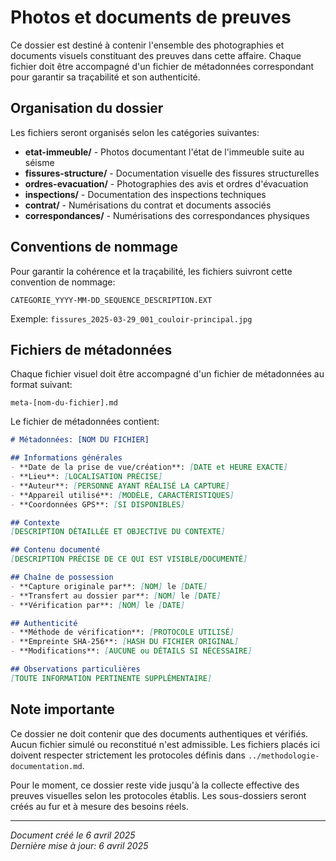 # Photos et documents de preuves

Ce dossier est destiné à contenir l'ensemble des photographies et documents visuels constituant des preuves dans cette affaire. Chaque fichier doit être accompagné d'un fichier de métadonnées correspondant pour garantir sa traçabilité et son authenticité.

## Organisation du dossier

Les fichiers seront organisés selon les catégories suivantes:

- **etat-immeuble/** - Photos documentant l'état de l'immeuble suite au séisme
- **fissures-structure/** - Documentation visuelle des fissures structurelles
- **ordres-evacuation/** - Photographies des avis et ordres d'évacuation
- **inspections/** - Documentation des inspections techniques
- **contrat/** - Numérisations du contrat et documents associés
- **correspondances/** - Numérisations des correspondances physiques

## Conventions de nommage

Pour garantir la cohérence et la traçabilité, les fichiers suivront cette convention de nommage:

```
CATEGORIE_YYYY-MM-DD_SEQUENCE_DESCRIPTION.EXT
```

Exemple: `fissures_2025-03-29_001_couloir-principal.jpg`

## Fichiers de métadonnées

Chaque fichier visuel doit être accompagné d'un fichier de métadonnées au format suivant:

```
meta-[nom-du-fichier].md
```

Le fichier de métadonnées contient:

```markdown
# Métadonnées: [NOM DU FICHIER]

## Informations générales
- **Date de la prise de vue/création**: [DATE et HEURE EXACTE]
- **Lieu**: [LOCALISATION PRÉCISE]
- **Auteur**: [PERSONNE AYANT RÉALISÉ LA CAPTURE]
- **Appareil utilisé**: [MODÈLE, CARACTÉRISTIQUES]
- **Coordonnées GPS**: [SI DISPONIBLES]

## Contexte
[DESCRIPTION DÉTAILLÉE ET OBJECTIVE DU CONTEXTE]

## Contenu documenté
[DESCRIPTION PRÉCISE DE CE QUI EST VISIBLE/DOCUMENTÉ]

## Chaîne de possession
- **Capture originale par**: [NOM] le [DATE]
- **Transfert au dossier par**: [NOM] le [DATE]
- **Vérification par**: [NOM] le [DATE]

## Authenticité
- **Méthode de vérification**: [PROTOCOLE UTILISÉ]
- **Empreinte SHA-256**: [HASH DU FICHIER ORIGINAL]
- **Modifications**: [AUCUNE ou DÉTAILS SI NÉCESSAIRE]

## Observations particulières
[TOUTE INFORMATION PERTINENTE SUPPLÉMENTAIRE]
```

## Note importante

Ce dossier ne doit contenir que des documents authentiques et vérifiés. Aucun fichier simulé ou reconstitué n'est admissible. Les fichiers placés ici doivent respecter strictement les protocoles définis dans `../methodologie-documentation.md`.

Pour le moment, ce dossier reste vide jusqu'à la collecte effective des preuves visuelles selon les protocoles établis. Les sous-dossiers seront créés au fur et à mesure des besoins réels.

---

*Document créé le 6 avril 2025*  
*Dernière mise à jour: 6 avril 2025*